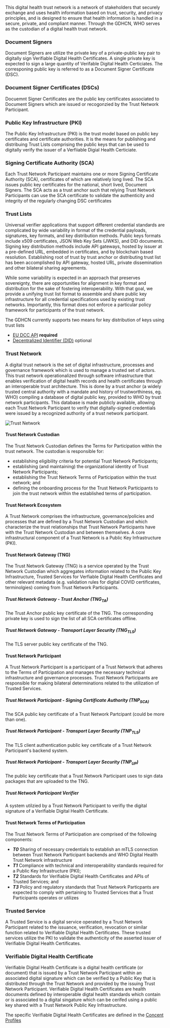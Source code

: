



This digital health trust network is a network of stakeholders that securely exchange and uses health information based on trust, security, and privacy principles, and is designed to ensure that health information is handled in a secure, private, and compliant manner.  Through the GDHCN, WHO serves as the custodian of a digital health trust network.


### Document Signers
Document Signers are utilize the private key of a private-public key pair to digitally sign Verifiable Digital Health Certificates.  A single private key is expected to sign a large quantity of Verifable Digital Health Certiciates.  The corresponing public key is referred to as a Document Signer Certificate (DSC). 

### Document Signer Certificates (DSCs)
Docuemnt Signer Certificates are the public key certificates associated to Document Signers which are issued or recogonzied by the Trust Network Participant.


### Public Key Infrastructure (PKI)
The Public Key Infrastructure (PKI) is the trust model based on public key certificates and certificate authorities.  It is the means for publishing and distribuing Trust Lists comprising the public keys that can be used to digitally verify the issuer of a Verfiiable Digial Health Certiciate.


###  Signing Certificate Authority (SCA)
Each Trust Network Participant maintains one or more Signing Certificate Authority (SCA), certificates of which are relatively long lived. The SCA issues public key certificates for the national, short lived, Document Signers.  The SCA acts as a trust anchor such that relying Trust Network Participants can use the SCA certificate to validate the authenticity and integrity of the regularly changing DSC certificates


### Trust Lists 
Universal verifier applications that support different credential standards are complicated by wide variability in format of the credential payloads, signatures, key formats, and key distribution methods. Public keys formats include x509 certificates, JSON Web Key Sets (JWKS), and DID documents. Signing key distribution methods include API gateways, hosted by issuer at a pre-defined URL, embedded in certificates, and by blockchain based resolution. Establishing root of trust by trust anchor or distributing trust list has been accomplished by API gateway, hosted URL, private dissemination and other bilateral sharing agreements.

While some variability is expected in an approach that preserves sovereignty, there are opportunities for alignment in key format and distribution for the sake of fostering interoperability. With that goal, we provide a unifying trust list format to assemble and share public key infrastructure for all credential specifications used by existing trust networks. Importantly, this format does not enforce a particular policy framework for participants of the trust network.

The GDHCN currently supports two means for key distribution of keys using trust lists
- [EU DCC API](concepts_certificate_governance.html) **required**
- [Decentralized Identifier (DID)](concepts_did.html) optional



### Trust Network

A digital trust network is the set of digital infrastructure, processes and governance framework which is used to manage a trusted set of actors.  This trust network operationalized through software infrastructure that enables verification of digital health records and health certificates through an interoperable trust architecture.  This is done by a trust anchor (a widely trusted central authority with a mandate and history of trustworthiness, eg. WHO) compiling a database of digital public key, provided to WHO by trust network participants. This database is made publicly available, allowing each Trust Network Participant to verify that digitally-signed credentials were issued by a recognized authority of a trust network participant.

![Trust Network](images/trust_network.png)

#### Trust Network Custodian
The Trust Network Custodian defines the Terms for Participation within the trust network.  The custodian is responsible for: 
* establishing eligibility criteria for potential Trust Network Participants;  
* establishing (and maintaining) the organizational identity of Trust Network Participants; 
* establishing the Trust Network Terms of Participation within the trust network; and  
* defining the onboarding process for the Trust Network Participants to join the trust network within the established terms of participation. 


#### Trust Network Ecosystem
A Trust Network comprises the infrastructure, governance/policies and processes that are defined by a Trust Network Custodian and which characterize the trust relationships that Trust Network Participants have with the Trust Network Custodian and between themselves.   A core infrastructural component of a Trust Network is a Public Key Infrastructure (PKI). 



#### Trust Network Gateway (TNG)
The Trust Network Gateway (TNG) is a service operated by the Trust Network Custodian which aggregates information related to the Public Key Infrastructure, Trusted Services for Verfiable Digital Health Certificates and other relevant metadata (e.g. validation rules for digital COVID certificates, terminolgies) coming from Trust Network Participants.  

##### Trust Network Gateway - Trust Anchor  (TNG<sub>TA</sub>) 
The Trust Anchor public key certificate of the TNG. The corresponding private key is used to sign the list of all SCA certificates offline.

##### Trust Network Gateway - Transport Layer Security  (TNG<sub>TLS</sub>) 
The TLS server public key certificate of the TNG.


#### Trust Network Participant
A Trust Network Participant is a participant of a Trust Network that adheres to the Terms of Participation and manages the necessary technical infrastructure and governance processes.  Trust Network Participants are responsible for making bilateral determinations related to the utilization of Trusted Services. 

##### Trust Network Participant - Signing Certificate Authority  (TNP<sub>SCA) 
The SCA public key certificate of a Trust Network Partcipant (could be more than one).

##### Trust Network Participant - Transport Layer Security (TNP<sub>TLS</sub>) 
The TLS client authentication public key certificate of a Trust Network Participant's backend system.

##### Trust Network Participant - Transport Layer Security (TNP<sub>UP</sub>) 
The public key certificate that a Trust Network Participant uses to sign data packages that are uploaded to the TNG.

##### Trust Network Participant Verifier
A system utilzied by a Trust Network Participant to verifiy the digital signature of a Verifiable Digital Health Certificate.

#### Trust Network Terms of Participation
The Trust Network Terms of Participation are comprised of the following components:
* ***T0*** Sharing of necessary credentials to establish an mTLS connection between Trust Network Participant backends and WHO Digital Health Trust Network infrastructure
* ***T1*** Compliance with technical and interoperability standards required for a Public Key Infrastructure (PKI);
* ***T2*** Standards for Verifiable Digital Health Certificates and APIs of Trusted Services; and
* ***T3*** Policy and regulatory standards that Trust Network Particpants are expected to comply with pertaining to Trusted Services that a Trust Participants operates or utilizes


### Trusted Service
A Trusted Service is a digital service operated by a Trust Network Participant related to the issuance, verification, revocation or similar function related to Verifiable Digital Health Certificates.    These trusted services utilize the PKI to validate the authenticity of the asserted issuer of Verifiable Digital Health Certificates.   




### Verifiable Digital Health Certificate
Verifiable Digital Health Certificate is a digital health certificate (or document) that is issued by a Trust Network Participant within an associated digital signature which can be verified by a Public Key that is distributed through the Trust Network and provided by the issuing Trust Network Participant.   Verifiable Digital Health Certificates are health documents defined by interoperable digtal health standards which contain or is associated to a digital singature which can be cerifed using a public key shared with a Trust Network Public Key Infrastructure.

The specific Verifiable Digital Health Certificates are defined in the [Concent Profiles](concent_profiles.html)







